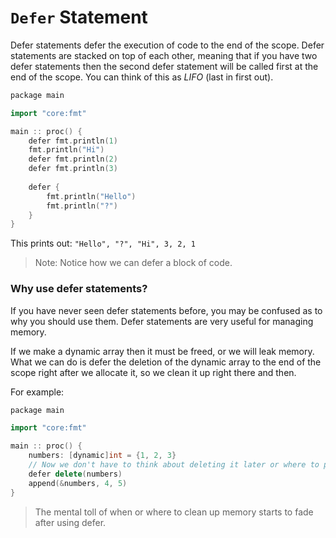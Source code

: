 # `Defer` Statement

Defer statements defer the execution of code to the end of the scope.
Defer statements are stacked on top of each other, meaning that if you have two defer statements then the second defer statement will be called first at the end of the scope.
You can think of this as *LIFO* (last in first out).

```cpp
package main

import "core:fmt"

main :: proc() {
    defer fmt.println(1)
    fmt.println("Hi")
    defer fmt.println(2)
    defer fmt.println(3)
    
    defer {
        fmt.println("Hello")
        fmt.println("?")
    }
}
```

This prints out: 
``
"Hello", "?", "Hi", 3, 2, 1
``

> Note: Notice how we can defer a block of code.

### Why use defer statements?
If you have never seen defer statements before, you may be confused as to why you should use them.
Defer statements are very useful for managing memory.

If we make a dynamic array then it must be freed, or we will leak memory. 
What we can do is defer the deletion of the dynamic array to the end of the scope right after we allocate it, so we clean it up right there and then.

For example:
```cpp
package main

import "core:fmt"

main :: proc() {
    numbers: [dynamic]int = {1, 2, 3}
    // Now we don't have to think about deleting it later or where to put it. Clean it up right there.
    defer delete(numbers)
    append(&numbers, 4, 5)
}
```

> The mental toll of when or where to clean up memory starts to fade after using defer.
